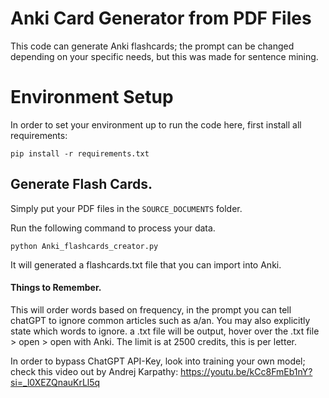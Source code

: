 # Anki Card Generator from PDF Files

This code can generate Anki flashcards; the prompt can be changed depending on your specific needs, but this was made for sentence mining.

# Environment Setup
In order to set your environment up to run the code here, first install all requirements:

```shell
pip install -r requirements.txt
```

## Generate Flash Cards. 

Simply put your PDF files in the `SOURCE_DOCUMENTS` folder. 

Run the following command to process your data.

```shell
python Anki_flashcards_creator.py
```

It will generated a flashcards.txt file that you can import into Anki. 

#### Things to Remember. 
This will order words based on frequency, in the prompt you can tell chatGPT to ignore common articles such as a/an. You may also explicitly state which words to ignore. a .txt file will be output, hover over the .txt file > open > open with Anki. The limit is at 2500 credits, this is per letter. 

In order to bypass ChatGPT API-Key, look into training your own model; check this video out by Andrej Karpathy: https://youtu.be/kCc8FmEb1nY?si=_l0XEZQnauKrLl5q



